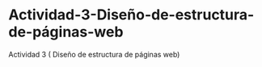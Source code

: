 # Actividad-3-Diseño-de-estructura-de-páginas-web
Actividad 3 ( Diseño de estructura de páginas web)
